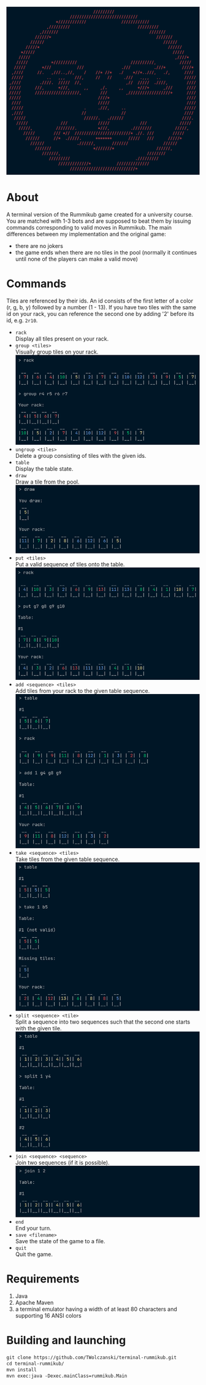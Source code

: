 ![image info](./img/joker.png)
# About
A terminal version of the Rummikub game created for a university course. You are matched with 1-3 bots and are supposed to beat them by issuing commands corresponding to valid moves in Rummikub. The main differences between my implementation and the original game:
* there are no jokers
* the game ends when there are no tiles in the pool (normally it continues until none of the players can make a valid move)

# Commands
Tiles are referenced by their ids. An id consists of the first letter of a color (r, g, b, y) followed by a number (1 - 13). If you have two tiles with the same id on your rack, you can reference the second one by adding '2' before its id, e.g. `2r10`.
* `rack`  
Display all tiles present on your rack.
* `group <tiles>`  
Visually group tiles on your rack.
![image info](./img/group.png)
* `ungroup <tiles>`  
Delete a group consisting of tiles with the given ids.
* `table`  
Display the table state.
* `draw`  
Draw a tile from the pool.
![image info](./img/draw.png)
* `put <tiles>`  
Put a valid sequence of tiles onto the table.
![image info](./img/put.png)
* `add <sequence> <tiles>`  
Add tiles from your rack to the given table sequence.
![image info](./img/add.png)
* `take <sequence> <tiles>`  
Take tiles from the given table sequence.
![image info](./img/take.png)
* `split <sequence> <tile>`  
Split a sequence into two sequences such that the second one starts with the given tile.
![image info](./img/split.png)
* `join <sequence> <sequence>`  
Join two sequences (if it is possible).
![image info](./img/join.png)
* `end`  
End your turn.
* `save <filename>`  
Save the state of the game to a file.
* `quit`  
Quit the game.

# Requirements
1. Java
2. Apache Maven
3. a terminal emulator having a width of at least 80 characters and supporting 16 ANSI colors

# Building and launching

```
git clone https://github.com/TWolczanski/terminal-rummikub.git
cd terminal-rummikub/
mvn install
mvn exec:java -Dexec.mainClass=rummikub.Main
```